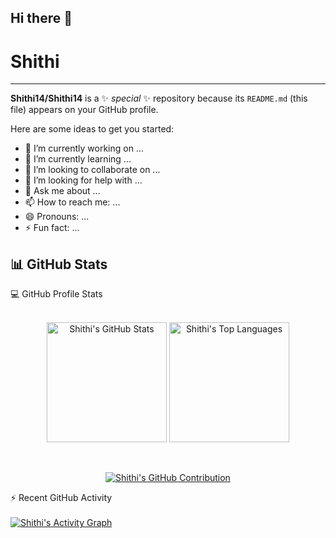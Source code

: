 ## Hi there 👋
<h1>Shithi</h1>

---


**Shithi14/Shithi14** is a ✨ _special_ ✨ repository because its `README.md` (this file) appears on your GitHub profile.

Here are some ideas to get you started:

- 🔭 I’m currently working on ...
- 🌱 I’m currently learning ...
- 👯 I’m looking to collaborate on ...
- 🤔 I’m looking for help with ...
- 💬 Ask me about ...
- 📫 How to reach me: ...
- 😄 Pronouns: ...
- ⚡ Fun fact: ...

## 📊 GitHub Stats

<summary>💻 GitHub Profile Stats</summary>
<br/>
<p align="center">
 <a href="#"><img alt="Shithi's GitHub Stats" src="https://github-readme-stats.vercel.app/api?username=Shithi14&show_icons=true&count_private=true&theme=react&hide_border=true&bg_color=1F222E&title_color=F85D7F&icon_color=F8D866" height="192px"/></a>
 <a href="#"><img alt="Shithi's Top Languages" src="https://github-readme-stats.vercel.app/api/top-langs/?username=Shithi14&langs_count=8&layout=compact&theme=react&hide_border=true&bg_color=1F222E&title_color=F85D7F&icon_color=F8D866" height="192px"/></a>
</p>
   
<br/>

<p align="center">
  <a href="#">
    <img src="https://github-profile-summary-cards.vercel.app/api/cards/profile-details?username=Shithi14&theme=radical" alt="Shithi's GitHub Contribution"/>
  </a>
</p>

<summary>⚡️ Recent GitHub Activity</summary>
<br/>
<a href="https://github.com/ashutosh00710/github-readme-activity-graph"><img alt="Shithi's Activity Graph" src="https://github-readme-activity-graph.vercel.app/graph?username=Shithi14&bg_color=1F222E&color=F8D866&line=F85D7F&point=FFFFFF&hide_border=true" /></a>
<br/>

